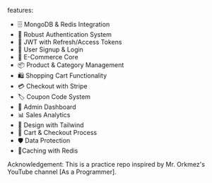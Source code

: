 
features:

- 🗄️ MongoDB & Redis Integration
- 🔐 Robust Authentication System
- 🔑 JWT with Refresh/Access Tokens
- 📝 User Signup & Login
- 🛒 E-Commerce Core
- 📦 Product & Category Management
- 🛍️ Shopping Cart Functionality
- 💳 Checkout with Stripe
- 🏷️ Coupon Code System
- 👑 Admin Dashboard
- 📊 Sales Analytics
- 🎨 Design with Tailwind
- 🛒 Cart & Checkout Process
- 🛡️ Data Protection
- 🚀Caching with Redis

Acknowledgement: This is a practice repo inspired by Mr. Orkmez's YouTube channel [As a Programmer].
